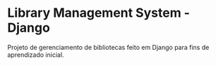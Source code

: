 # Library Management System  - Django 

Projeto de gerenciamento de bibliotecas feito em Django para fins de aprendizado inicial.